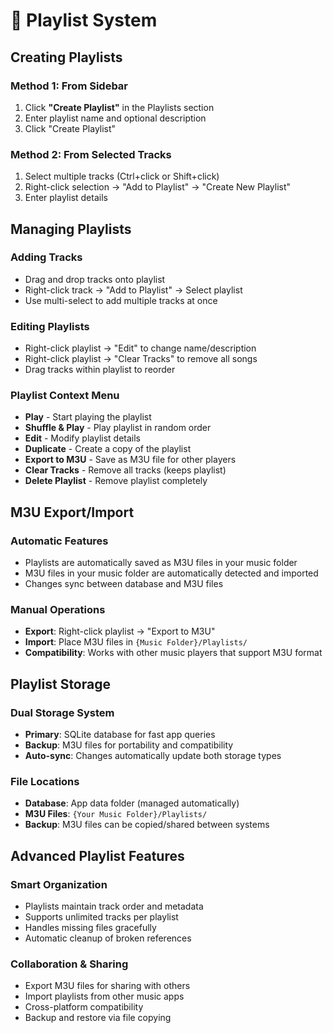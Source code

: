 # 📝 Playlist System

## Creating Playlists

### Method 1: From Sidebar

1. Click **"Create Playlist"** in the Playlists section
2. Enter playlist name and optional description
3. Click "Create Playlist"

### Method 2: From Selected Tracks

1. Select multiple tracks (Ctrl+click or Shift+click)
2. Right-click selection → "Add to Playlist" → "Create New Playlist"
3. Enter playlist details

## Managing Playlists

### Adding Tracks

- Drag and drop tracks onto playlist
- Right-click track → "Add to Playlist" → Select playlist
- Use multi-select to add multiple tracks at once

### Editing Playlists

- Right-click playlist → "Edit" to change name/description
- Right-click playlist → "Clear Tracks" to remove all songs
- Drag tracks within playlist to reorder

### Playlist Context Menu

- **Play** - Start playing the playlist
- **Shuffle & Play** - Play playlist in random order
- **Edit** - Modify playlist details
- **Duplicate** - Create a copy of the playlist
- **Export to M3U** - Save as M3U file for other players
- **Clear Tracks** - Remove all tracks (keeps playlist)
- **Delete Playlist** - Remove playlist completely

## M3U Export/Import

### Automatic Features

- Playlists are automatically saved as M3U files in your music folder
- M3U files in your music folder are automatically detected and imported
- Changes sync between database and M3U files

### Manual Operations

- **Export**: Right-click playlist → "Export to M3U"
- **Import**: Place M3U files in `{Music Folder}/Playlists/`
- **Compatibility**: Works with other music players that support M3U format

## Playlist Storage

### Dual Storage System

- **Primary**: SQLite database for fast app queries
- **Backup**: M3U files for portability and compatibility
- **Auto-sync**: Changes automatically update both storage types

### File Locations

- **Database**: App data folder (managed automatically)
- **M3U Files**: `{Your Music Folder}/Playlists/`
- **Backup**: M3U files can be copied/shared between systems

## Advanced Playlist Features

### Smart Organization

- Playlists maintain track order and metadata
- Supports unlimited tracks per playlist
- Handles missing files gracefully
- Automatic cleanup of broken references

### Collaboration & Sharing

- Export M3U files for sharing with others
- Import playlists from other music apps
- Cross-platform compatibility
- Backup and restore via file copying
